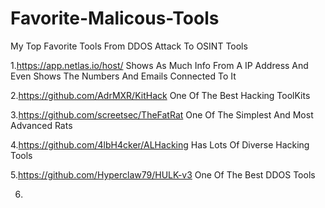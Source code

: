 # Favorite-Malicous-Tools
My Top Favorite Tools From DDOS Attack To OSINT Tools

1.https://app.netlas.io/host/ Shows As Much Info From A IP Address And Even Shows The Numbers And Emails Connected To It

2.https://github.com/AdrMXR/KitHack  One Of The Best Hacking ToolKits

3.https://github.com/screetsec/TheFatRat One Of The Simplest And Most Advanced Rats

4.https://github.com/4lbH4cker/ALHacking Has Lots Of Diverse Hacking Tools

5.https://github.com/Hyperclaw79/HULK-v3 One Of The Best DDOS Tools

6.

